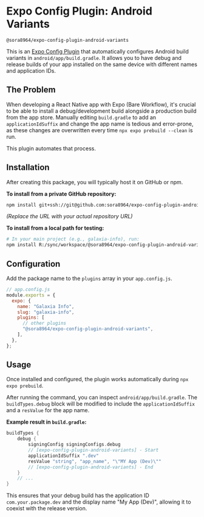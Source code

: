 # Expo Config Plugin: Android Variants

`@sora8964/expo-config-plugin-android-variants`

This is an [Expo Config Plugin](https://docs.expo.dev/guides/config-plugins/) that automatically configures Android build variants in `android/app/build.gradle`. It allows you to have debug and release builds of your app installed on the same device with different names and application IDs.

## The Problem

When developing a React Native app with Expo (Bare Workflow), it's crucial to be able to install a debug/development build alongside a production build from the app store. Manually editing `build.gradle` to add an `applicationIdSuffix` and change the app name is tedious and error-prone, as these changes are overwritten every time `npx expo prebuild --clean` is run.

This plugin automates that process.

## Installation

After creating this package, you will typically host it on GitHub or npm.

**To install from a private GitHub repository:**
```bash
npm install git+ssh://git@github.com:sora8964/expo-config-plugin-android-variants.git
```
*(Replace the URL with your actual repository URL)*

**To install from a local path for testing:**
```bash
# In your main project (e.g., galaxia-info), run:
npm install R:/sync/workspace/@sora8964/expo-config-plugin-android-variants
```

## Configuration

Add the package name to the `plugins` array in your `app.config.js`.

```js
// app.config.js
module.exports = {
  expo: {
    name: "Galaxia Info",
    slug: "galaxia-info",
    plugins: [
      // other plugins
      "@sora8964/expo-config-plugin-android-variants",
    ],
  },
};
```

## Usage

Once installed and configured, the plugin works automatically during `npx expo prebuild`.

After running the command, you can inspect `android/app/build.gradle`. The `buildTypes.debug` block will be modified to include the `applicationIdSuffix` and a `resValue` for the app name.

**Example result in `build.gradle`:**
```groovy
buildTypes {
    debug {
        signingConfig signingConfigs.debug
        // [expo-config-plugin-android-variants] - Start
        applicationIdSuffix ".dev"
        resValue "string", "app_name", "\"MY App (Dev)\""
        // [expo-config-plugin-android-variants] - End
    }
    // ...
}
```

This ensures that your debug build has the application ID `com.your.package.dev` and the display name "My App (Dev)", allowing it to coexist with the release version.